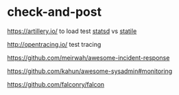 # check-and-post

https://artillery.io/ to load test [statsd](https://github.com/etsy/statsd) vs [statile](https://github.com/statsite/statsite)

http://opentracing.io/ test tracing

https://github.com/meirwah/awesome-incident-response

https://github.com/kahun/awesome-sysadmin#monitoring

https://github.com/falconry/falcon
